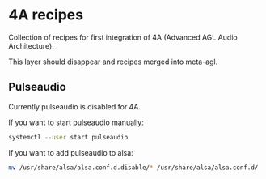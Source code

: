 # 4A recipes

Collection of recipes for first integration of 4A (Advanced AGL Audio Architecture).

This layer should disappear and recipes merged into meta-agl.


## Pulseaudio

Currently pulseaudio is disabled for 4A.

If you want to start pulseaudio manually:

```bash
systemctl --user start pulseaudio
```

If you want to add pulseaudio to alsa:

```bash
mv /usr/share/alsa/alsa.conf.d.disable/* /usr/share/alsa/alsa.conf.d/
```

